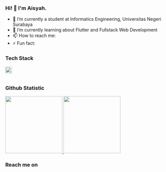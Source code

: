 ### Hi! 👋 I'm Aisyah.

- 🔭 I’m currently a student at Informatics Engineering, Universitas Negeri Surabaya
- 🌱 I’m currently learning about Flutter and Fullstack Web Development
- 📫 How to reach me: 
- ⚡ Fun fact: 

### Tech Stack
  <a href="#"><img align="left" alt="JavaScript" title="JavaScript" width="21px" src="https://upload.wikimedia.org/wikipedia/commons/9/99/Unofficial_JavaScript_logo_2.svg" /></a>
  <br>
  <br>
  
### Github Statistic
<p align="left">
<a href="https://github.com/Asy-codes">
  <img height="180em" src="https://github-readme-stats-eight-theta.vercel.app/api?username=Asy-codes&show_icons=true&theme=algolia&include_all_commits=true&count_private=true"/>
  <img height="180em" src="https://github-readme-stats-eight-theta.vercel.app/api/top-langs/?username=Asy-codes&layout=compact&langs_count=8&theme=algolia"/>
</a>
</p>

### Reach me on
